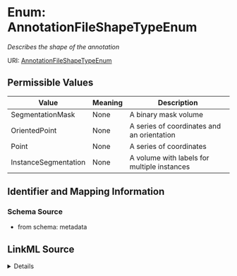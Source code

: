 # Enum: AnnotationFileShapeTypeEnum




_Describes the shape of the annotation_



URI: [AnnotationFileShapeTypeEnum](AnnotationFileShapeTypeEnum.md)

## Permissible Values

| Value | Meaning | Description |
| --- | --- | --- |
| SegmentationMask | None | A binary mask volume |
| OrientedPoint | None | A series of coordinates and an orientation |
| Point | None | A series of coordinates |
| InstanceSegmentation | None | A volume with labels for multiple instances |









## Identifier and Mapping Information







### Schema Source


* from schema: metadata






## LinkML Source

<details>
```yaml
name: annotation_file_shape_type_enum
description: Describes the shape of the annotation
from_schema: metadata
rank: 1000
permissible_values:
  SegmentationMask:
    text: SegmentationMask
    description: A binary mask volume
  OrientedPoint:
    text: OrientedPoint
    description: A series of coordinates and an orientation
  Point:
    text: Point
    description: A series of coordinates
  InstanceSegmentation:
    text: InstanceSegmentation
    description: A volume with labels for multiple instances

```
</details>
